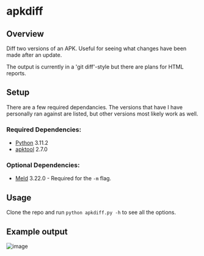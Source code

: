 # apkdiff

## Overview
Diff two versions of an APK. Useful for seeing what changes have been made after an update.

The output is currently in a 'git diff'-style but there are plans for HTML reports.

## Setup
There are a few required dependancies. The versions that have I have personally ran against are listed, but other versions most likely work as well.

### Required Dependencies:
- [Python](https://www.python.org/downloads/release/python-3112/) 3.11.2
- [apktool](https://ibotpeaches.github.io/Apktool/install/) 2.7.0

### Optional Dependencies:
- [Meld](https://meldmerge.org/) 3.22.0 - Required for the `-m` flag.

## Usage
Clone the repo and run `python apkdiff.py -h` to see all the options.

## Example output
![image](https://user-images.githubusercontent.com/964245/130408874-28b8896f-7e92-42e2-8d06-92938cd44ac2.png)